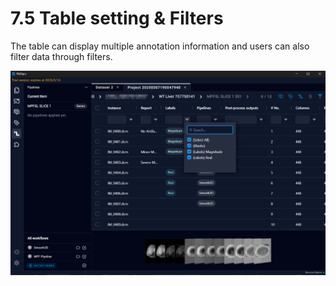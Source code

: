 # 7.5 Table setting & Filters

The table can display multiple annotation information and users can also filter data through filters.

![Image_48](../../images/image_48.png)

